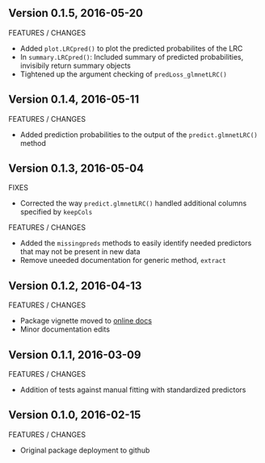 Version 0.1.5, 2016-05-20
-----------------------------------------------------------------------------------

FEATURES / CHANGES

- Added `plot.LRCpred()` to plot the predicted probabilites of the LRC
- In `summary.LRCpred()`: Included summary of predicted probabilities, invisibily return summary objects
- Tightened up the argument checking of `predLoss_glmnetLRC()`


Version 0.1.4, 2016-05-11
-----------------------------------------------------------------------------------

FEATURES / CHANGES

- Added prediction probabilities to the output of the `predict.glmnetLRC()` method


Version 0.1.3, 2016-05-04
-----------------------------------------------------------------------------------

FIXES

- Corrected the way `predict.glmnetLRC()` handled additional columns specified by `keepCols`

FEATURES / CHANGES

- Added the `missingpreds` methods to easily identify needed predictors that may not be present in new data
- Remove uneeded documentation for generic method, `extract`


Version 0.1.2, 2016-04-13
-----------------------------------------------------------------------------------

FEATURES / CHANGES

- Package vignette moved to [online docs](http://pnnl.github.io/docs-glmnetLRC)
- Minor documentation edits


Version 0.1.1, 2016-03-09
-----------------------------------------------------------------------------------

FEATURES / CHANGES

- Addition of tests against manual fitting with standardized predictors


Version 0.1.0, 2016-02-15
-----------------------------------------------------------------------------------

FEATURES / CHANGES

- Original package deployment to github
